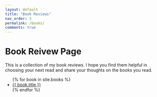 ```yaml
---
layout: default
title: "Book Reviews"
nav_order: 3
permalink: /books/
comments: true
---
```


# Book Reivew Page
This is a collection of my book reviews. I hope you find them helpful in choosing your next read and share your thoughts on the books you read.

<ul>
  {% for book in site.books %}
    <li>
      <a href="{{ book.url | relative_url }}">{{ book.title }}</a>
    </li>
  {% endfor %}
</ul>
